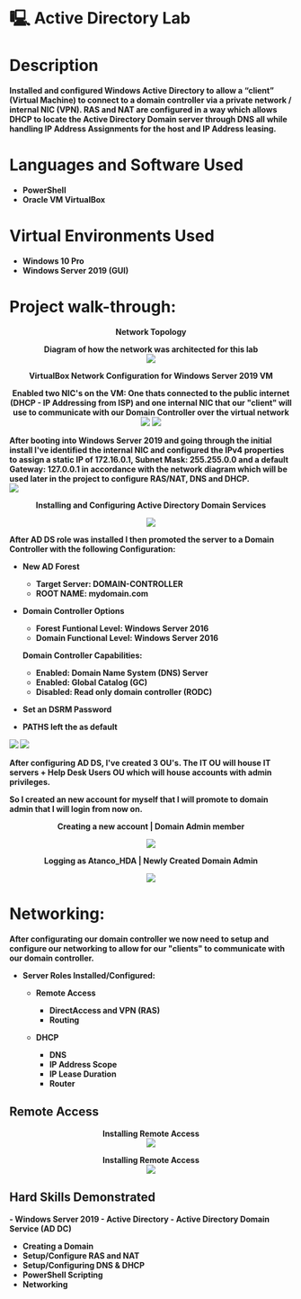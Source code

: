# 🖳 Active Directory Lab

<h1>Description</h1>
<b>Installed and configured Windows Active Directory to allow a “client” (Virtual Machine) to connect to a domain controller via a private network / internal NIC (VPN). RAS and NAT are configured in a way which allows DHCP to locate the Active Directory Domain server through DNS all while handling IP Address Assignments for the host and IP Address leasing. </b>
<br />

<h1>Languages and Software Used</h1>

- <b>PowerShell</b> 
- <b>Oracle VM VirtualBox</b>

<h1>Virtual Environments Used </h1>

- <b>Windows 10 Pro</b>
- <b>Windows Server 2019 (GUI)<b>

<h1>Project walk-through:</h1>

<p align="center">
Network Topology<br/>
<p align="center">
Diagram of how the network was architected for this lab<br/>
<img src="https://github.com/AntonioTanco/ActiveDirectoryLab/assets/43735570/2a3e708d-df18-4cfb-a48a-f19c5b14c6a3"/>
<br />

<p align="center">
VirtualBox Network Configuration for Windows Server 2019 VM<br/>
<p align="center">
Enabled two NIC's on the VM: One thats connected to the public internet (DHCP - IP Addressing from ISP) and one internal NIC that our "client" will use to communicate with our Domain Controller over the virtual network<br/>
<img src="https://github.com/AntonioTanco/ActiveDirectoryLab/assets/43735570/901633c6-7ab8-40b6-94c6-a956306b8d03"/>
<img src="https://github.com/AntonioTanco/ActiveDirectoryLab/assets/43735570/7b78930a-0a0d-4906-b3ab-c39eca8d588b"/>
<br />

After booting into Windows Server 2019 and going through the initial install I've identified the internal NIC and configured the IPv4 properties to assign a static IP of 172.16.0.1, Subnet Mask: 255.255.0.0 and a default Gateway: 127.0.0.1 in accordance with the network diagram which will be used later in the project to configure RAS/NAT, DNS and DHCP.
<br />
<img src="https://github.com/AntonioTanco/ActiveDirectoryLab/assets/43735570/281a3085-dcb5-4beb-9c0b-fc5349359441"/>
<br />

<p align="center">
Installing and Configuring Active Directory Domain Services<br/>
<p align="center">
<img src="https://github.com/AntonioTanco/ActiveDirectoryLab/assets/43735570/fd9b733e-1b1e-406c-a4c2-943ccb81c024"/>

After AD DS role was installed I then promoted the server to a Domain Controller with the following Configuration:

- <b>New AD Forest</b>
  - Target Server: DOMAIN-CONTROLLER 
  - ROOT NAME: mydomain.com
- <b>Domain Controller Options</b>
  - Forest Funtional Level: Windows Server 2016
  - Domain Functional Level: Windows Server 2016
 
  Domain Controller Capabilities:
  - Enabled: Domain Name System (DNS) Server
  - Enabled: Global Catalog (GC)
  - Disabled: Read only domain controller (RODC)

- <b>Set an DSRM Password</b>
- <b>PATHS left the as default</b>

<img src="https://github.com/AntonioTanco/ActiveDirectoryLab/assets/43735570/b96d8a4f-65d7-421f-a3c1-d3ee73ad30a4"/>

<img src="https://github.com/AntonioTanco/ActiveDirectoryLab/assets/43735570/619ca6f1-0eb6-4f27-bf9e-d092b8de4391"/>

After configuring AD DS, I've created 3 OU's. The IT OU will house IT servers + Help Desk Users OU which will house accounts with admin privileges.

So I created an new account for myself that I will promote to domain admin that I will login from now on.

<p align="center">
Creating a new account | Domain Admin member<br/>
<p align="center">
<img src="https://github.com/AntonioTanco/ActiveDirectoryLab/assets/43735570/d4e44f49-b5c6-4e8b-a9bf-9725caddc8ed"/>

<p align="center">
Logging as Atanco_HDA | Newly Created Domain Admin<br/>
<p align="center">
<img src="https://github.com/AntonioTanco/ActiveDirectoryLab/assets/43735570/365ffac0-6b89-4af2-bc27-18d4c88a5eee"/>

<h1> Networking: </h1>

After configurating our domain controller we now need to setup and configure our networking to allow for our "clients" to communicate with our domain controller. 

- <b>Server Roles Installed/Configured:</b>
  - Remote Access
    - DirectAccess and VPN (RAS)
    - Routing

  - DHCP
      - DNS
      - IP Address Scope
      - IP Lease Duration
      - Router

<h2> Remote Access </h2>

<p align="center">
Installing Remote Access
<br/>
<img src="https://github.com/AntonioTanco/ActiveDirectoryLab/assets/43735570/1179dbb7-a43d-4ace-846f-cac97347e808"/>
<br />

<p align="center">
Installing Remote Access
<br/>
<img src="https://github.com/AntonioTanco/ActiveDirectoryLab/assets/43735570/2a2b201e-8621-44ba-8d6d-8ec15fa05068"/>
<br />






<h2>Hard Skills Demonstrated </h2>
- Windows Server 2019 
- Active Directory  
- Active Directory Domain Service (AD DC)

- Creating a Domain
- Setup/Configure RAS and NAT
- Setup/Configuring DNS & DHCP
- PowerShell Scripting
- Networking
